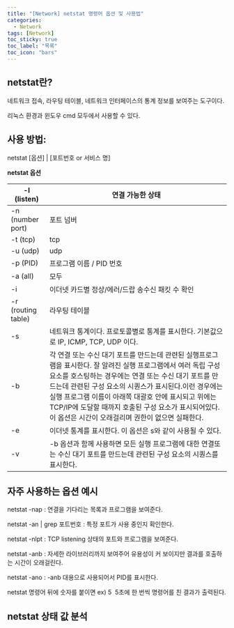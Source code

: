 ```yaml
---
title: "[Network] netstat 명령어 옵션 및 사용법"
categories:
  - Network
tags: [Network]
toc_sticky: true
toc_label: "목록"
toc_icon: "bars"
---
```


## **netstat란?**

네트워크 접속, 라우팅 테이블, 네트워크 인터페이스의 통계 정보를 보여주는 도구이다.

리눅스 환경과 윈도우 cmd 모두에서 사용할 수 있다.

## **사용 방법:**

netstat [옵션] | [포트번호 or 서비스 명]

**netstat 옵션**

| -l (listen)        | 연결 가능한 상태                                                                                                                                                                                                                                                                                                                                                                                        |
| ------------------ | ------------------------------------------------------------------------------------------------------------------------------------------------------------------------------------------------------------------------------------------------------------------------------------------------------------------------------------------------------------------------------------------------------- |
| -n (number port)   | 포트 넘버                                                                                                                                                                                                                                                                                                                                                                                               |
| -t (tcp)           | tcp                                                                                                                                                                                                                                                                                                                                                                                                     |
| -u (udp)           | udp                                                                                                                                                                                                                                                                                                                                                                                                     |
| -p (PID)           | 프로그램 이름 / PID 번호                                                                                                                                                                                                                                                                                                                                                                                |
| -a (all)           | 모두                                                                                                                                                                                                                                                                                                                                                                                                    |
| -i                 | 이더넷 카드별 정상/에러/드랍 송수신 패킷 수 확인                                                                                                                                                                                                                                                                                                                                                        |
| -r (routing table) | 라우팅 테이블                                                                                                                                                                                                                                                                                                                                                                                           |
| -s                 | 네트워크 통계이다. 프로토콜별로 통계를 표시한다. 기본값으로 IP, ICMP, TCP, UDP 이다.                                                                                                                                                                                                                                                                                                                    |
| -b                 | 각 연결 또는 수신 대기 포트를 만드는데 관련된 실행프로그램을 표시한다. 잘 알려진 실행 프로그램에서 여러 독립 구성 요소를 호스팅하는 경우에는 연결 또는 수신 대기 포트를 만드는데 관련된 구성 요소의 시퀀스가 표시된다.이런 경우에는 실행 프로그램 이름이 아래쪽 대괄호 안에 표시되고 위에는 TCP/IP에 도달할 때까지 호출된 구성 요소가 표시되어있다. 이 옵션은 시간이 오래걸리며 권한이 없으면 실패한다. |
| -e                 | 이더넷 통계를 표시한다. 이 옵션은 s와 같이 사용될 수 있다.                                                                                                                                                                                                                                                                                                                                              |
| -v                 | -b 옵션과 함께 사용하면 모든 실행 프로그램에 대한 연결또는 수신 대기 포트를 만드는데 관련된 구성 요소의 시퀀스를 표시한다.                                                                                                                                                                                                                                                                              |

## **자주 사용하는 옵션 예시**

netstat -nap : 연결을 기다리는 목록과 프로그램을 보여준다.

netstat -an | grep 포트번호 : 특정 포트가 사용 중인지 확인한다.

netstat -nlpt : TCP listening 상태의 포트와 프로그램을 보여준다.

netstat -anb : 자세한 라이브러리까지 보여주어 유용성이 커 보이지만 결과를 호출하는 시간이 오래걸린다.

netstat -ano : -anb 대용으로 사용되어서 PID를 표시한다.

netstat 명령어 뒤에 숫자를 붙이면 ex) 5  5초에 한 번씩 명령어를 친 결과가 출력된다.

## **netstat 상태 값 분석**
